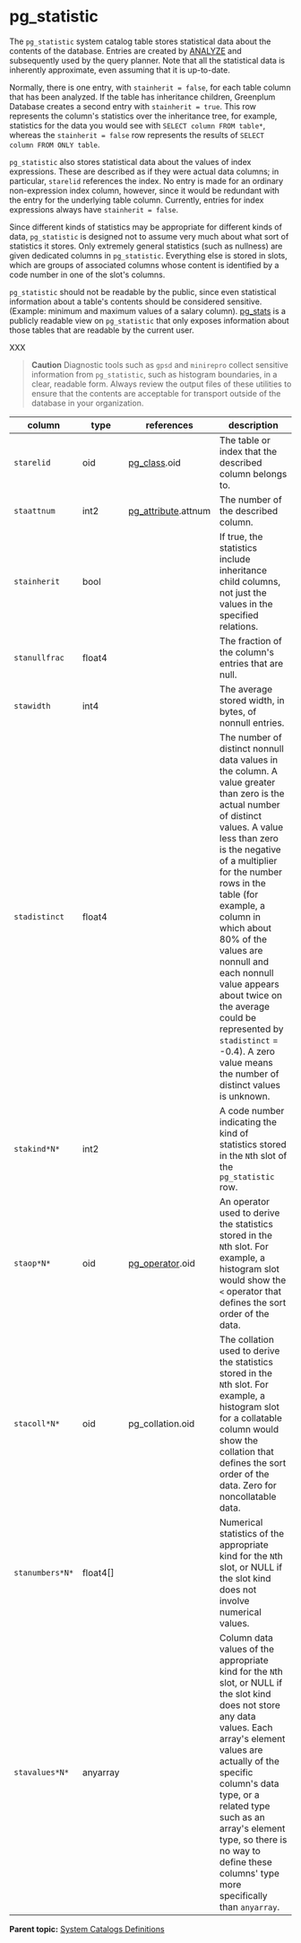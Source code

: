 # pg_statistic 

The `pg_statistic` system catalog table stores statistical data about the contents of the database. Entries are created by [ANALYZE](../sql_commands/ANALYZE.html) and subsequently used by the query planner. Note that all the statistical data is inherently approximate, even assuming that it is up-to-date.

Normally, there is one entry, with `stainherit = false`, for each table column that has been analyzed. If the table has inheritance children, Greenplum Database creates a second entry with `stainherit = true`. This row represents the column's statistics over the inheritance tree, for example, statistics for the data you would see with `SELECT column FROM table*`, whereas the `stainherit = false` row represents the results of `SELECT column FROM ONLY table`.

`pg_statistic` also stores statistical data about the values of index expressions. These are described as if they were actual data columns; in particular, `starelid` references the index. No entry is made for an ordinary non-expression index column, however, since it would be redundant with the entry for the underlying table column. Currently, entries for index expressions always have `stainherit = false`.

Since different kinds of statistics may be appropriate for different kinds of data, `pg_statistic` is designed not to assume very much about what sort of statistics it stores. Only extremely general statistics \(such as nullness\) are given dedicated columns in `pg_statistic`. Everything else is stored in slots, which are groups of associated columns whose content is identified by a code number in one of the slot's columns.

`pg_statistic` should not be readable by the public, since even statistical information about a table's contents should be considered sensitive. \(Example: minimum and maximum values of a salary column\). [pg\_stats](pg_stats.html) is a publicly readable view on `pg_statistic` that only exposes information about those tables that are readable by the current user.

XXX
> **Caution** Diagnostic tools such as `gpsd` and `minirepro` collect sensitive information from `pg_statistic`, such as histogram boundaries, in a clear, readable form. Always review the output files of these utilities to ensure that the contents are acceptable for transport outside of the database in your organization.

|column|type|references|description|
|------|----|----------|-----------|
|`starelid`|oid|[pg\_class](pg_class.html).oid|The table or index that the described column belongs to.|
|`staattnum`|int2|[pg\_attribute](pg_attribute.html).attnum|The number of the described column.|
|`stainherit`|bool| |If true, the statistics include inheritance child columns, not just the values in the specified relations.|
|`stanullfrac`|float4| |The fraction of the column's entries that are null.|
|`stawidth`|int4| |The average stored width, in bytes, of nonnull entries.|
|`stadistinct`|float4| |The number of distinct nonnull data values in the column. A value greater than zero is the actual number of distinct values. A value less than zero is the negative of a multiplier for the number rows in the table \(for example, a column in which about 80% of the values are nonnull and each nonnull value appears about twice on the average could be represented by `stadistinct` = -0.4\). A zero value means the number of distinct values is unknown.|
|`stakind*N*`|int2| |A code number indicating the kind of statistics stored in the `N`th slot of the `pg_statistic` row.|
|`staop*N*`|oid|[pg\_operator](pg_operator.html).oid|An operator used to derive the statistics stored in the `N`th slot. For example, a histogram slot would show the `<` operator that defines the sort order of the data.|
|`stacoll*N*`|oid|pg\_collation.oid|The collation used to derive the statistics stored in the `N`th slot. For example, a histogram slot for a collatable column would show the collation that defines the sort order of the data. Zero for noncollatable data.|
|`stanumbers*N*`|float4\[\]| |Numerical statistics of the appropriate kind for the `N`th slot, or NULL if the slot kind does not involve numerical values.|
|`stavalues*N*`|anyarray| |Column data values of the appropriate kind for the `N`th slot, or NULL if the slot kind does not store any data values. Each array's element values are actually of the specific column's data type, or a related type such as an array's element type, so there is no way to define these columns' type more specifically than `anyarray`.|

**Parent topic:** [System Catalogs Definitions](../system_catalogs/catalog_ref-html.html)


